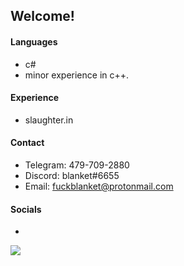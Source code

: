 ## Welcome!

#### Languages
 - c#
 - minor experience in c++.

#### Experience
 - slaughter.in

#### Contact
 - Telegram: 479-709-2880
 - Discord: blanket#6655
 - Email: fuckblanket@protonmail.com

#### Socials 
 - 


![](https://github-readme-stats.vercel.app/api?username=joshissrsly&count_private=true&show_icons=true&theme=radical)
